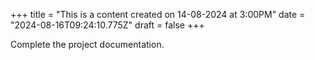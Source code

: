 +++
title = "This is a content created on 14-08-2024 at 3:00PM"
date = "2024-08-16T09:24:10.775Z"
draft = false
+++

  Complete the project documentation.
        